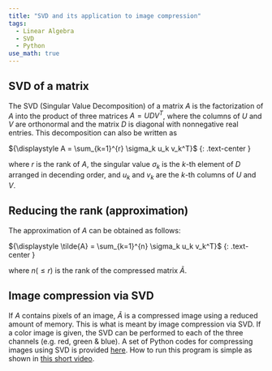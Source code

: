 ```yaml
---
title: "SVD and its application to image compression"
tags:
  - Linear Algebra
  - SVD
  - Python
use_math: true
---
```


## SVD of a matrix

The SVD (Singular Value Decomposition) of a matrix $A$ is the factorization of $A$ into the product
of three matrices $A = UDV^T$, where the columns of $U$ and $V$ are orthonormal and the matrix $D$ is diagonal with nonnegative real entries. This decomposition can also be written as

${\displaystyle A = \sum_{k=1}^{r} \sigma_k u_k v_k^T}$
{: .text-center }

where $r$ is the rank of $A$, the singular value $\sigma_k$ is the $k$-th element of $D$ arranged in decending order, and $u_k$ and $v_k$ are the $k$-th columns of $U$ and $V$.

## Reducing the rank (approximation)

The approximation of $A$ can be obtained as follows:

${\displaystyle \tilde{A} = \sum_{k=1}^{n} \sigma_k u_k v_k^T}$
{: .text-center }

where $n (\le r)$ is the rank of the compressed matrix $\tilde{A}$.

## Image compression via SVD

If $A$ contains pixels of an image, $\tilde{A}$ is a compressed image using a reduced amount of memory.
This is what is meant by image compression via SVD. If a color image is given, the SVD can be performed
to each of the three channels (e.g. red, green & blue). A set of Python codes for compressing images
using SVD is provided [here](https://github.com/twy80/svd_image). How to run this program is simple as
shown in [this short video](https://youtu.be/T3ee7lIqPEA).
